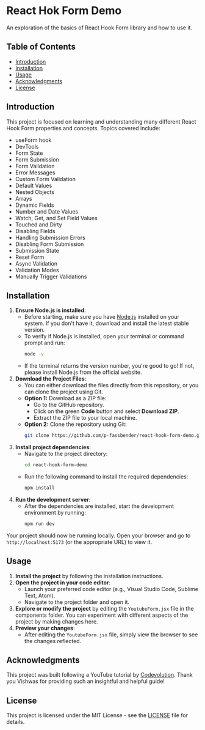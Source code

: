 # React Hok Form Demo
An exploration of the basics of React Hook Form library and how to use it.

## Table of Contents
- [Introduction](#introduction)
- [Installation](#installation)
- [Usage](#usage)
- [Acknowledgments](#acknowledgments)
- [License](#license)

## Introduction
This project is focused on learning and understanding many different React Hook Form properties and concepts. Topics covered include:
- useForm hook
- DevTools
- Form State
- Form Submission
- Form Validation
- Error Messages
- Custom Form Validation
- Default Values
- Nested Objects
- Arrays
- Dynamic Fields
- Number and Date Values
- Watch, Get, and Set Field Values
- Touched and Dirty
- Disabling Fields
- Handling Submission Errors
- Disabling Form Submission
- Submission State
- Reset Form
- Async Validation
- Validation Modes
- Manually Trigger Validations

## Installation
1. **Ensure Node.js is installed**:
    - Before starting, make sure you have [Node.js](https://nodejs.org/) installed on your system. If you don't have it, download and install the latest stable version.
    - To verify if Node.js is installed, open your terminal or command prompt and run:
      ```bash
      node -v
      ```
    - If the terminal returns the version number, you're good to go! If not, please install Node.js from the official website.
2. **Download the Project Files**:
    - You can either download the files directly from this repository, or you can clone the project using Git.
    - **Option 1:** Download as a ZIP file:
      - Go to the GitHub repository.
      - Click on the green **Code** button and select **Download ZIP**.
      - Extract the ZIP file to your local machine.
    - **Option 2:** Clone the repository using Git:
      ```bash
      git clone https://github.com/p-fassbender/react-hook-form-demo.git
      ```
3. **Install project dependencies**:
    - Navigate to the project directory:
      ```bash
      cd react-hook-form-demo
      ```
    - Run the following command to install the required dependencies:
      ```bash
      npm install
      ```
4. **Run the development server**:
    - After the dependencies are installed, start the development environment by running:
      ```bash
      npm run dev
      ```
Your project should now be running locally. Open your browser and go to `http://localhost:5173` (or the appropriate URL) to view it.

## Usage
1. **Install the project** by following the installation instructions.
2. **Open the project in your code editor**:
    - Launch your preferred code editor (e.g., Visual Studio Code, Sublime Text, Atom).
    - Navigate to the project folder and open it.
3. **Explore or modify the project** by editing  the `YoutubeForm.jsx` file in the components folder. You can experiment with different aspects of the project by making changes here.
4. **Preview your changes**:
    - After editing the `YoutubeForm.jsx` file, simply view the browser to see the changes reflected.

## Acknowledgments
This project was built following a YouTube tutorial by [Codevolution](https://www.youtube.com/playlist?list=PLC3y8-rFHvwjmgBr1327BA5bVXoQH-w5s). 
Thank you Vishwas for providing such an insightful and helpful guide!

## License
This project is licensed under the MIT License - see the [LICENSE](LICENSE) file for details.
